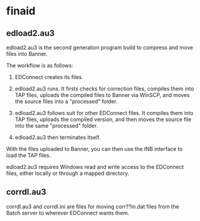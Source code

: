 finaid
======

edload2.au3
-----------

edload2.au3 is the second generation program build to compress and move files into Banner.

The workflow is as follows:

1. EDConnect creates its files.

2. edload2.au3 runs. It firsts checks for correction files, compiles them into TAP files, uploads the compiled files to Banner via WinSCP, and moves the source files into a "processed" folder.

3. edload2.au3 follows suit for other EDConnect files.  It compiles them into TAP files, uploads the compiled version, and then moves the source file into the same "processed" folder.

4. edload2.au3 then terminates itself.

With the files uploaded to Banner, you can then use the INB interface to load the TAP files.

edload2.au3 requires Windows read and write access to the EDConnect files, either locally or through a mapped directory.

corrdl.au3
----------

corrdl.au3 and corrdl.ini are files for moving corr??in.dat files from the Batch server to wherever EDConnect wants them.